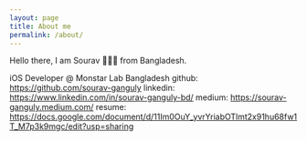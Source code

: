 ```yaml
---
layout: page
title: About me
permalink: /about/
---
```


Hello there,
I am Sourav 🙋🏽‍♂️ from Bangladesh.

iOS Developer @ Monstar Lab Bangladesh
github: <https://github.com/sourav-ganguly>
linkedin: <https://www.linkedin.com/in/sourav-ganguly-bd/>
medium: <https://sourav-ganguly.medium.com/>
resume: <https://docs.google.com/document/d/11Im0OuY_yvrYriabOTlmt2x91hu68fw1T_M7p3k9mgc/edit?usp=sharing>
